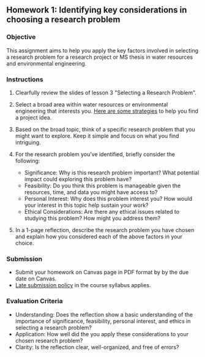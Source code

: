## Homework 1: Identifying key considerations in choosing a research problem

### Objective
This assignment aims to help you apply the key factors involved in selecting a research problem for a research project or MS thesis in water resources and environmental engineering.

### Instructions
1. Clearfully review the slides of lesson 3 "Selecting a Research Problem".
   
2. Select a broad area within water resources or environmental engineering that interests you. [Here are some strategies](https://github.com/aselshall/rm/blob/main/M2/topics.md) to help you find a project idea.

3. Based on the broad topic, think of a specific research problem that you might want to explore. Keep it simple and focus on what you find intriguing.

4. For the research problem you’ve identified, briefly consider the following:
   - Significance: Why is this research problem important? What potential impact could exploring this problem have?
   - Feasibility: Do you think this problem is manageable given the resources, time, and data you might have access to?
   - Personal Interest: Why does this problem interest you? How would your interest in this topic help sustain your work?
   - Ethical Considerations: Are there any ethical issues related to studying this problem? How might you address them?

5. In a 1-page reflection, describe the research problem you have chosen and explain how you considered each of the above factors in your choice. 

### Submission
- Submit your homework on Canvas page in PDF format by by the due date on Canvas.
- [Late submission policy](https://github.com/aselshall/rm/blob/main/README.md#late-assignment-and-report-policy) in the course syllabus applies.

### Evaluation Criteria 
- Understanding: Does the reflection show a basic understanding of the importance of significance, feasibility, personal interest, and ethics in selecting a research problem?
- Application: How well did the you apply these considerations to your chosen research problem?
- Clarity: Is the reflection clear, well-organized, and free of errors?
